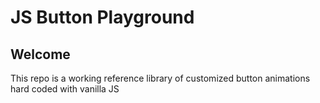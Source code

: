 # JS Button Playground

## Welcome
This repo is a working reference library of customized button animations hard coded with vanilla JS

